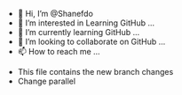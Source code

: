 - 👋 Hi, I’m @Shanefdo
- 👀 I’m interested in Learning GitHub ...
- 🌱 I’m currently learning GitHub ...
- 💞️ I’m looking to collaborate on GitHub ...
- 📫 How to reach me ...

<!---
Shanefdo/Shanefdo is a ✨ special ✨ repository because its `README.md` (this file) appears on your GitHub profile.
You can click the Preview link to take a look at your changes.
--->

- This file contains the new branch changes
- Change parallel
